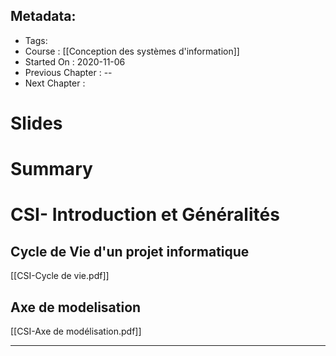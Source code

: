 ## Metadata:
* Tags: 
* Course : [[Conception des systèmes  d'information]]
* Started On : 2020-11-06
* Previous Chapter : --
* Next Chapter :
# Slides
# Summary
# CSI- Introduction et Généralités
## Cycle de Vie d'un projet informatique
[[CSI-Cycle de vie.pdf]]
## Axe de modelisation
[[CSI-Axe de modélisation.pdf]]

___
